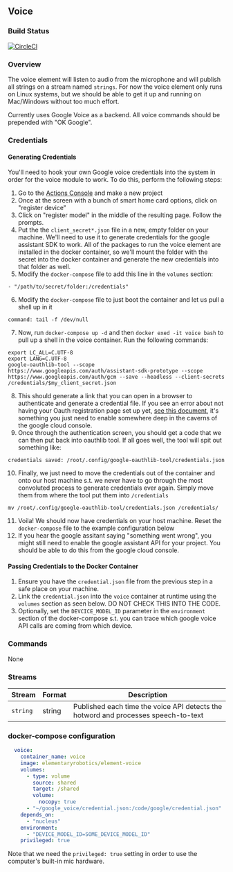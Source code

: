 ## Voice

### Build Status

[![CircleCI](https://circleci.com/gh/elementary-robotics/element-voice.svg?style=svg&circle-token=909a614aab68a938fa77e7420b2b1651c8cf8289)](https://circleci.com/gh/elementary-robotics/element-voice)

### Overview

The voice element will listen to audio from the microphone and will
publish all strings on a stream named `strings`. For now the voice element
only runs on Linux systems, but we should be able to get it up and running
on Mac/Windows without too much effort.

Currently uses Google Voice as a backend. All voice commands should be
prepended with "OK Google".

### Credentials

#### Generating Credentials


You'll need to hook your own Google voice credentials into the system in order for the voice module to work. To do this, perform the following steps:

1. Go to the [Actions Console](https://console.actions.google.com/u/0/) and make a new project
2. Once at the screen with a bunch of smart home card options, click on "register device"
3.  Click on "register model" in the middle of the resulting page. Follow the prompts.
4.  Put the the `client_secret*.json` file in a new, empty folder on your machine. We'll need to use it to generate credentials for the google assistant SDK to work. All of the packages to run the voice element are installed in the docker container, so we'll mount the folder with the secret into the docker container and generate the new credentials into that folder as well.
5. Modify the `docker-compose` file to add this line in the `volumes` section:
```
- "/path/to/secret/folder:/credentials"
```
6. Modify the `docker-compose` file to just boot the container and let us pull a shell up in it
```
command: tail -f /dev/null
```
7. Now, run `docker-compose up -d` and then `docker exed -it voice bash` to pull
up a shell in the voice container. Run the following commands:
```
export LC_ALL=C.UTF-8
export LANG=C.UTF-8
google-oauthlib-tool --scope https://www.googleapis.com/auth/assistant-sdk-prototype --scope https://www.googleapis.com/auth/gcm --save --headless --client-secrets /credentials/$my_client_secret.json
```
8. This should generate a link that you can open in a browser to authenticate and generate a credential file. If you see an error about not having your Oauth registration page set up yet, [see this document](https://developers.google.com/assistant/sdk/guides/library/python/embed/config-dev-project-and-account), it's something you just need to enable somewhere deep in the caverns of the google cloud console.
9. Once through the authentication screen, you should get a code that we can then put back into oauthlib tool. If all goes well, the tool will spit out something like:
```
credentials saved: /root/.config/google-oauthlib-tool/credentials.json
```
10. Finally, we just need to move the credentials out of the container and onto our host machine s.t. we never have to go through the most convoluted process to generate credentials ever again. Simply move them from where the tool put them into `/credentials`
```
mv /root/.config/google-oauthlib-tool/credentials.json /credentials/
```
11. Voila! We should now have credentials on your host machine. Reset the `docker-compose` file to the example configuration below
12. If you hear the google assitant saying "something went wrong", you might still need to enable the google assistant API for your project. You should be able to do this from the google cloud console.

#### Passing Credentials to the Docker Container

1. Ensure you have the `credential.json` file from the previous step in a safe place on your machine.
2. Link the `credential.json` into the `voice` container at runtime using the `volumes` section as seen below. DO NOT CHECK THIS INTO THE CODE.
3. Optionally, set the `DEVCICE_MODEL_ID` parameter in the `environment` section of the docker-compose s.t. you can trace which google voice API calls are coming from which device.

### Commands

None

### Streams
| Stream | Format | Description |
| ------ | ------ | ----------- |
| `string` | string | Published each time the voice API detects the hotword and processes speech-to-text |


### docker-compose configuration

```yaml
  voice:
    container_name: voice
    image: elementaryrobotics/element-voice
    volumes:
      - type: volume
        source: shared
        target: /shared
        volume:
          nocopy: true
      - "~/google_voice/credential.json:/code/google/credential.json"
    depends_on:
      - "nucleus"
    environment:
      - "DEVICE_MODEL_ID=SOME_DEVICE_MODEL_ID"
    privileged: true

```

Note that we need the `privileged: true` setting in order to use the computer's built-in mic hardware.
